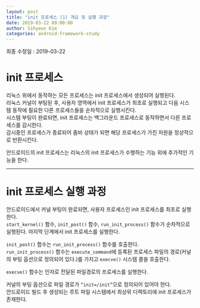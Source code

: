 ```yaml
---
layout: post
title: "init 프로세스 (1) 개요 및 실행 과정"
date: 2019-03-22 09:00:00
author: Sihyeon Kim
categories: android-framework-study
---
```


최종 수정일 : 2019-03-22

# init 프로세스

리눅스 위에서 동작하는 모든 프로세스는 init 프로세스에서 생성되어 실행된다.  
리눅스 커널이 부팅된 후, 사용자 영역에서 init 프로세스가 최초로 실행되고 다음 시스템 동작에 필요한 다른 프로세스들을 순차적으로 실행시킨다.  
시스템 부팅이 완료되면, init 프로세스는 백그라운드 프로세스로 동작하면서 다른 프로세스를 감시한다.  
감시중인 프로세스가 종료되어 좀비 상태가 되면 해당 프로세스가 가진 자원을 정상적으로 반환시킨다.  

안드로이드의 init 프로세스는 리눅스의 init 프로세스가 수행하는 기능 외에 추가적인 기능을 한다.  

---
# init 프로세스 실행 과정

안드로이드에서 커널 부팅이 완료되면, 사용자 프로세스인 init 프로세스를 최초로 실행한다.  
`start_kernel()` 함수, `init_post()` 함수, `run_init_process()` 함수가 순차적으로 실행된다. 마지막 단계에서 init 프로세스를 실행한다.  

`init_post()` 함수는 `run_init_process()` 함수를 호출한다.  
`run_init_process()` 함수는 `execute_command`에 등록된 프로세스 파일의 경로(커널의 부팅 옵션으로 정의되어 있다.)를 가지고 `execve()` 시스템 콜을 호출한다.

`execve()` 함수는 인자로 전달된 파일경로의 프로세스를 실행한다.  

커널의 부팅 옵션으로 파일 경로가 `“init=/init”`으로 정의되어 있어야 한다.  
안드로이드 빌드 후 생성되는 루트 파일 시스템에서 최상위 디렉토리에 init 프로세스가 존재한다.  

